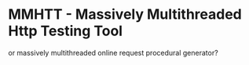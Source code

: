 # MMHTT - Massively Multithreaded Http Testing Tool

or massively multithreaded online request procedural generator? 


